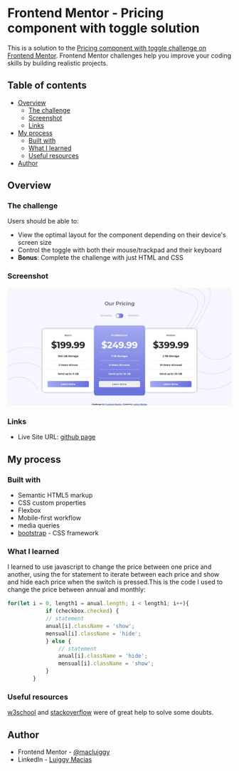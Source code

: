 # Frontend Mentor - Pricing component with toggle solution

This is a solution to the [Pricing component with toggle challenge on Frontend Mentor](https://www.frontendmentor.io/challenges/pricing-component-with-toggle-8vPwRMIC). Frontend Mentor challenges help you improve your coding skills by building realistic projects. 

## Table of contents

- [Overview](#overview)
  - [The challenge](#the-challenge)
  - [Screenshot](#screenshot)
  - [Links](#links)
- [My process](#my-process)
  - [Built with](#built-with)
  - [What I learned](#what-i-learned)
  - [Useful resources](#useful-resources)
- [Author](#author)

## Overview

### The challenge

Users should be able to:

- View the optimal layout for the component depending on their device's screen size
- Control the toggle with both their mouse/trackpad and their keyboard
- **Bonus**: Complete the challenge with just HTML and CSS

### Screenshot

![](./final.jpeg)


### Links

- Live Site URL: [github page](https://macluiggy.github.io/pricing-component-with-toggle-master/)

## My process

### Built with

- Semantic HTML5 markup
- CSS custom properties
- Flexbox
- Mobile-first workflow
- media queries
- [bootstrap](https://getbootstrap.com/) - CSS framework


### What I learned

I learned to use javascript to change the price between one price and another, using the for statement to iterate between each price and show and hide each price when the switch is pressed.This is the code I used to change the price between annual and monthly:

```js
for(let i = 0, length1 = anual.length; i < length1; i++){
			if (checkbox.checked) {
			// statement
			anual[i].className = 'show';
			mensual[i].className = 'hide';
			} else {
				// statement
				anual[i].className = 'hide';
				mensual[i].className = 'show';
			}
		}
```

### Useful resources

[w3school](https://www.w3schools.com/) and [stackoverflow](https://stackoverflow.com/) were of great help to solve some doubts.

## Author

- Frontend Mentor - [@macluiggy](https://www.frontendmentor.io/profile/macluiggy)
- LinkedIn - [Luiggy Macias](https://www.linkedin.com/in/luiggy-macias-402696155/)
